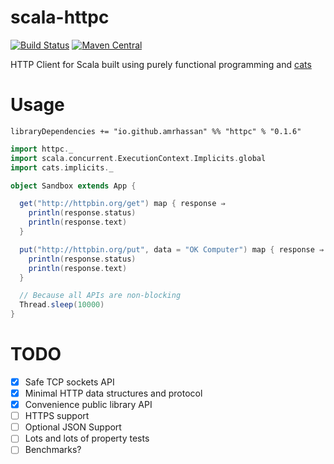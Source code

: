 # scala-httpc
[![Build Status](https://travis-ci.org/amrhassan/scala-httpc.svg?branch=master)](https://travis-ci.org/amrhassan/scala-httpc)
[![Maven Central](https://maven-badges.herokuapp.com/maven-central/io.github.amrhassan/httpc_2.11/badge.svg)](https://maven-badges.herokuapp.com/maven-central/io.github.amrhassan/httpc_2.11)


HTTP Client for Scala built using purely functional programming and [cats](https://github.com/typelevel/cats)

# Usage #

```
libraryDependencies += "io.github.amrhassan" %% "httpc" % "0.1.6"
```

```scala
import httpc._
import scala.concurrent.ExecutionContext.Implicits.global
import cats.implicits._

object Sandbox extends App {

  get("http://httpbin.org/get") map { response ⇒
    println(response.status)
    println(response.text)
  }

  put("http://httpbin.org/put", data = "OK Computer") map { response ⇒
    println(response.status)
    println(response.text)
  }

  // Because all APIs are non-blocking
  Thread.sleep(10000)
}
```

# TODO #
* [X] Safe TCP sockets API
* [X] Minimal HTTP data structures and protocol
* [X] Convenience public library API
* [ ] HTTPS support
* [ ] Optional JSON Support
* [ ] Lots and lots of property tests
* [ ] Benchmarks?
